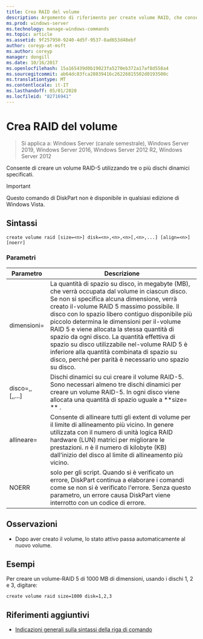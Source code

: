 ```yaml
---
title: Crea RAID del volume
description: Argomento di riferimento per create volume RAID, che consente di creare un volume RAID-5 utilizzando tre o più dischi dinamici specificati.
ms.prod: windows-server
ms.technology: manage-windows-commands
ms.topic: article
ms.assetid: 9f257950-9240-4d5f-9537-8ad653d48ebf
author: coreyp-at-msft
ms.author: coreyp
manager: dongill
ms.date: 10/16/2017
ms.openlocfilehash: 15a165439d0b19023fa5270eb372a17af8d558a4
ms.sourcegitcommit: ab64dc83fca28039416c26226815502d0193500c
ms.translationtype: MT
ms.contentlocale: it-IT
ms.lasthandoff: 05/01/2020
ms.locfileid: "82716941"
---
```

# <a name="create-volume-raid"></a>Crea RAID del volume

> Si applica a: Windows Server (canale semestrale), Windows Server 2019, Windows Server 2016, Windows Server 2012 R2, Windows Server 2012

Consente di creare un volume RAID-5 utilizzando tre o più dischi dinamici specificati.  

> [!IMPORTANT]  
> Questo comando di DiskPart non è disponibile in qualsiasi edizione di Windows Vista.

## <a name="syntax"></a>Sintassi  
  
```  
create volume raid [size=<n>] disk=<n>,<n>,<n>[,<n>,...] [align=<n>] [noerr]  
```  
  
### <a name="parameters"></a>Parametri  
  
|           Parametro           |                                                                                                                                                                                                                                              Descrizione                                                                                                                                                                                                                                              |
|-------------------------------|-------------------------------------------------------------------------------------------------------------------------------------------------------------------------------------------------------------------------------------------------------------------------------------------------------------------------------------------------------------------------------------------------------------------------------------------------------------------------------------------------------|
|           dimensioni\=<n>           | La quantità di spazio su disco, in megabyte \(MB\), che verrà occupata dal volume in ciascun disco. Se non si specifica alcuna dimensione, verrà creato il\-volume RAID 5 massimo possibile. Il disco con lo spazio libero contiguo disponibile più piccolo determina le dimensioni per il\-volume RAID 5 e viene allocata la stessa quantità di spazio da ogni disco. La quantità effettiva di spazio su disco utilizzabile nel\-volume RAID 5 è inferiore alla quantità combinata di spazio su disco, perché per parità è necessario uno spazio su disco. |
| disco\=<n>,<n><n>,\[,<n>,...\] |                                                                                                                                               Dischi dinamici su cui creare il volume RAID\-5. Sono necessari almeno tre dischi dinamici per creare un volume RAID\-5. In ogni disco viene allocata una quantità di spazio uguale a **size\= ** .                                                                                                                                                |
|          allineare\=<n>           |                                                                                                                   Consente di allineare tutti gli extent di volume per il limite di allineamento più vicino. In genere utilizzata con il numero di unità logica RAID hardware \(LUN\) matrici per migliorare le prestazioni. *n* è il numero di kilobyte \(KB\) dall'inizio del disco al limite di allineamento più vicino.                                                                                                                   |
|             NOERR             |                                                                                                                                                 solo per gli script. Quando si è verificato un errore, DiskPart continua a elaborare i comandi come se non si è verificato l'errore. Senza questo parametro, un errore causa DiskPart viene interrotto con un codice di errore.                                                                                                                                                  |
  
## <a name="remarks"></a>Osservazioni  
  
-   Dopo aver creato il volume, lo stato attivo passa automaticamente al nuovo volume.  
  
## <a name="examples"></a>Esempi  
Per creare un volume\-RAID 5 di 1000 MB di dimensioni, usando i dischi 1, 2 e 3, digitare:  
  
```  
create volume raid size=1000 disk=1,2,3  
```  
  
## <a name="additional-references"></a>Riferimenti aggiuntivi  
- [Indicazioni generali sulla sintassi della riga di comando](command-line-syntax-key.md)  
  

  

